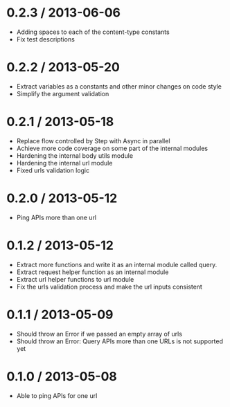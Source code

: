 
0.2.3 / 2013-06-06
==================

  * Adding spaces to each of the content-type constants
  * Fix test descriptions

0.2.2 / 2013-05-20
==================

  * Extract variables as a constants and other minor changes on code style
  * Simplify the argument validation

0.2.1 / 2013-05-18
==================

  * Replace flow controlled by Step with Async in parallel
  * Achieve more code coverage on some part of the internal modules
  * Hardening the internal body utils module
  * Hardening the internal url module
  * Fixed urls validation logic

0.2.0 / 2013-05-12
==================

  * Ping APIs more than one url

0.1.2 / 2013-05-12
==================

  * Extract more functions and write it as an internal module called query.
  * Extract request helper function as an internal module
  * Extract url helper functions to url module
  * Fix the urls validation process and make the url inputs consistent

0.1.1 / 2013-05-09
==================

  * Should throw an Error if we passed an empty array of urls
  * Should throw an Error: Query APIs more than one URLs is not supported yet

0.1.0 / 2013-05-08
==================

  * Able to ping APIs for one url

